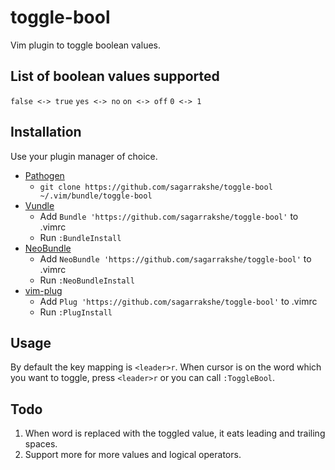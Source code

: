 # toggle-bool

Vim plugin to toggle boolean values.


## List of boolean values supported

`false <-> true`
`yes <-> no`
`on <-> off`
`0 <-> 1`


## Installation

Use your plugin manager of choice.

- [Pathogen](https://github.com/tpope/vim-pathogen)
  - `git clone https://github.com/sagarrakshe/toggle-bool ~/.vim/bundle/toggle-bool`
- [Vundle](https://github.com/gmarik/vundle)
  - Add `Bundle 'https://github.com/sagarrakshe/toggle-bool'` to .vimrc
  - Run `:BundleInstall`
- [NeoBundle](https://github.com/Shougo/neobundle.vim)
  - Add `NeoBundle 'https://github.com/sagarrakshe/toggle-bool'` to .vimrc
  - Run `:NeoBundleInstall`
- [vim-plug](https://github.com/junegunn/vim-plug)
  - Add `Plug 'https://github.com/sagarrakshe/toggle-bool'` to .vimrc
  - Run `:PlugInstall`


## Usage

By default the key mapping is `<leader>r`. When cursor is on the word which you
want to toggle, press `<leader>r` or you can call `:ToggleBool`.


## Todo

1. When word is replaced with the toggled value, it eats leading and trailing
   spaces.
2. Support more for more values and logical operators.
